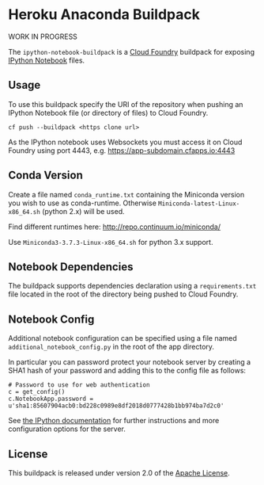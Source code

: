 # Heroku Anaconda Buildpack

WORK IN PROGRESS

The `ipython-notebook-buildpack` is a [Cloud Foundry][] buildpack for exposing [IPython Notebook][] files.

## Usage
To use this buildpack specify the URI of the repository when pushing an IPython Notebook file (or directory of files) to Cloud Foundry.

    cf push --buildpack <https clone url>

As the IPython notebook uses Websockets you must access it on Cloud Foundry using port 4443, e.g. https://app-subdomain.cfapps.io:4443

## Conda Version

Create a file named `conda_runtime.txt` containing the Miniconda version you wish to use as conda-runtime. Otherwise `Miniconda-latest-Linux-x86_64.sh` (python 2.x) will be used.

Find different runtimes here: http://repo.continuum.io/miniconda/

Use `Miniconda3-3.7.3-Linux-x86_64.sh` for python 3.x support.

## Notebook Dependencies
The buildpack supports dependencies declaration using a `requirements.txt` file located in the root of the directory being pushed to Cloud Foundry.

## Notebook Config
Additional notebook configuration can be specified using a file named `additional_notebook_config.py` in the root of the app directory.

In particular you can password protect your notebook server by creating a SHA1 hash of your password and adding this to the config file as follows:

    # Password to use for web authentication
    c = get_config()
    c.NotebookApp.password =
    u'sha1:85607904acb0:bd228c0989e8df2018d0777428b1bb974ba7d2c0'

See [the IPython documentation](http://ipython.org/ipython-doc/stable/notebook/public_server.html) for further
instructions and more configuration options for the server.

## License
This buildpack is released under version 2.0 of the [Apache License](http://www.apache.org/licenses/LICENSE-2.0).

[Cloud Foundry]: http://www.cloudfoundry.com
[IPython Notebook]: http://ipython.org/notebook.html
